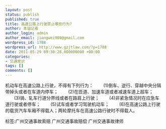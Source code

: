 ```yaml
---
layout: post
status: publish
published: true
title: 高速公路上行驶禁止哪些行为?
author: 本站记者
author_login: admin
author_email: jiangwei909@gmail.com
wordpress_id: 1788
wordpress_url: http://www.gzjtlaw.com/?p=1788
date: 2011-05-29 09:30:28.000000000 +08:00
categories:
- 交通常识
tags: []
comments: []
---
```

机动车在高速公路上行驶，不得有下列行为： 　　(1)倒车、逆行、穿越中央分隔带掉头或者在车道内停车； 　　(2)在匝道、加速车道或者减速车道上超车； 　　(3)骑、轧车行道分界线或者在路肩上行驶； 　　(4)非紧急情况时在应急车道行驶或者停车； 　　(5)试车或者学习驾驶机动车； 　　(6)在高速公路上行驶的载货汽车车厢不得载人；两轮摩托车在高速公路行驶时不得载人。 标签:广州交通事故索赔 广州交通事故赔偿 广州交通事故律师
